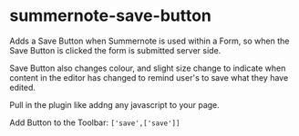# summernote-save-button
Adds a Save Button when Summernote is used within a Form, so when the Save Button is clicked the form is submitted server side.

Save Button also changes colour, and slight size change to indicate when content in the editor has changed to remind user's to save what they have edited.

Pull in the plugin like addng any javascript to your page.

Add Button to the Toolbar:
`['save',['save']]`
